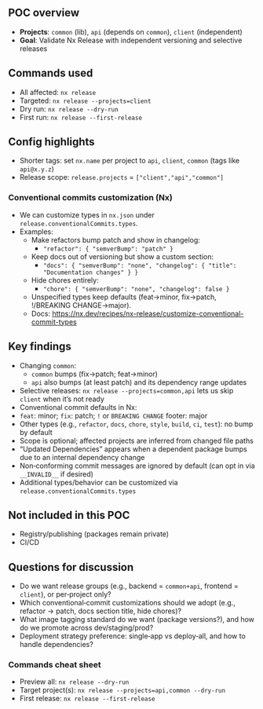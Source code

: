 ## POC overview

- **Projects**: `common` (lib), `api` (depends on `common`), `client` (independent)
- **Goal**: Validate Nx Release with independent versioning and selective releases

## Commands used

- All affected: `nx release`
- Targeted: `nx release --projects=client`
- Dry run: `nx release --dry-run`
- First run: `nx release --first-release`

## Config highlights

- Shorter tags: set `nx.name` per project to `api`, `client`, `common` (tags like `api@x.y.z`)
- Release scope: `release.projects` = `["client","api","common"]`
 
### Conventional commits customization (Nx)

- We can customize types in `nx.json` under `release.conventionalCommits.types`.
- Examples:
  - Make refactors bump patch and show in changelog:
    - `"refactor": { "semverBump": "patch" }`
  - Keep docs out of versioning but show a custom section:
    - `"docs": { "semverBump": "none", "changelog": { "title": "Documentation changes" } }`
  - Hide chores entirely:
    - `"chore": { "semverBump": "none", "changelog": false }`
  - Unspecified types keep defaults (feat→minor, fix→patch, !/BREAKING CHANGE→major).
  - Docs: https://nx.dev/recipes/nx-release/customize-conventional-commit-types

## Key findings

- Changing `common`:
  - `common` bumps (fix→patch; feat→minor)
  - `api` also bumps (at least patch) and its dependency range updates
- Selective releases: `nx release --projects=common,api` lets us skip `client` when it’s not ready
 - Conventional commit defaults in Nx:
  - `feat`: minor; `fix`: patch; `!` or `BREAKING CHANGE` footer: major
  - Other types (e.g., `refactor`, `docs`, `chore`, `style`, `build`, `ci`, `test`): no bump by default
  - Scope is optional; affected projects are inferred from changed file paths
  - “Updated Dependencies” appears when a dependent package bumps due to an internal dependency change
  - Non‑conforming commit messages are ignored by default (can opt in via `__INVALID__` if desired)
  - Additional types/behavior can be customized via `release.conventionalCommits.types`

## Not included in this POC

- Registry/publishing (packages remain private)
- CI/CD

## Questions for discussion

- Do we want release groups (e.g., backend = `common+api`, frontend = `client`), or per‑project only?
- Which conventional‑commit customizations should we adopt (e.g., refactor → patch, docs section title, hide chores)?
- What image tagging standard do we want (package versions?), and how do we promote across dev/staging/prod?
- Deployment strategy preference: single‑app vs deploy‑all, and how to handle dependencies?

### Commands cheat sheet

- Preview all: `nx release --dry-run`
- Target project(s): `nx release --projects=api,common --dry-run`
- First release: `nx release --first-release`
